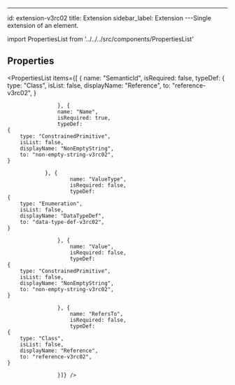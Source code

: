 --- 
id: extension-v3rc02 
title: Extension 
sidebar_label: Extension 
---Single extension of an element.

import PropertiesList from '../../../src/components/PropertiesList' 

## Properties 

<PropertiesList items={[ 
{
                        name: "SemanticId",
                        isRequired: false,
                        typeDef: 
    {
        type: "Class",
        isList: false,
        displayName: "Reference",
        to: "reference-v3rc02",
    }
    
                    }, {
                    name: "Name",
                    isRequired: true,
                    typeDef: 
    {
        type: "ConstrainedPrimitive",
        isList: false,
        displayName: "NonEmptyString",
        to: "non-empty-string-v3rc02",
    }
    
                }, {
                        name: "ValueType",
                        isRequired: false,
                        typeDef: 
    {
        type: "Enumeration",
        isList: false,
        displayName: "DataTypeDef",
        to: "data-type-def-v3rc02",
    }
    
                    }, {
                        name: "Value",
                        isRequired: false,
                        typeDef: 
    {
        type: "ConstrainedPrimitive",
        isList: false,
        displayName: "NonEmptyString",
        to: "non-empty-string-v3rc02",
    }
    
                    }, {
                        name: "RefersTo",
                        isRequired: false,
                        typeDef: 
    {
        type: "Class",
        isList: false,
        displayName: "Reference",
        to: "reference-v3rc02",
    }
    
                    }]} /> 
 
